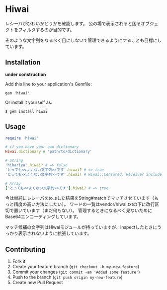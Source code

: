 # Hiwai

レシーバがひわいかどうかを確認します。
公の場で表示されると困るオブジェクトをフィルタするのが目的です。

そのような文字列をなるべく目にしないで管理できるようにすることも目標にしています。

## Installation

**under construction**

Add this line to your application's Gemfile:

    gem 'hiwai'

Or install it yourself as:

    $ gem install hiwai

## Usage

```ruby
require 'hiwai'

# if you have your own dictionary
Hiwai.dictionary = 'path/to/dictionary'

# String
'hibariya'.hiwai? # => false
'とっても<<よくない文字列>>です'.hiwai? # => true
'とっても<<よくない文字列>>です'.hiwai! # Hiwai::Censored: Receiver includes hiwai object

# Array
['とっても<<よくない文字列>>です'].hiwai? # => true
```

今は単純にレシーバをto_sした結果をString#matchでマッチさせています（もっと精度の高い方法にしたい）。
ワードの一覧はvendor/hiwai.txtの下に改行区切で置いています（まだ何もない）。
管理するときになるべく見ないためにBase64エンコーディングしています。

マッチ候補の文字列はHiwaiモジュールが持っていますが、inspectしたときにうっかり表示されないように拡張しています。

## Contributing

1. Fork it
2. Create your feature branch (`git checkout -b my-new-feature`)
3. Commit your changes (`git commit -am 'Added some feature'`)
4. Push to the branch (`git push origin my-new-feature`)
5. Create new Pull Request
